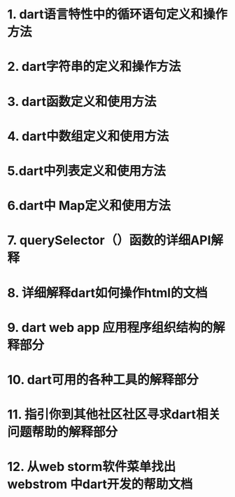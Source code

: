 # 1. dart语言特性中的循环语句定义和操作方法
# 2. dart字符串的定义和操作方法
# 3. dart函数定义和使用方法
# 4. dart中数组定义和使用方法
# 5.dart中列表定义和使用方法
# 6.dart中 Map定义和使用方法
# 7. querySelector（）函数的详细API解释
# 8. 详细解释dart如何操作html的文档
# 9. dart web app 应用程序组织结构的解释部分
# 10. dart可用的各种工具的解释部分
# 11. 指引你到其他社区社区寻求dart相关问题帮助的解释部分
# 12. 从web storm软件菜单找出webstrom 中dart开发的帮助文档
